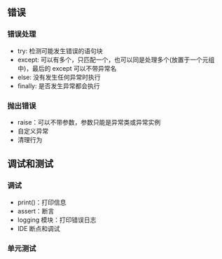 ## 错误


### 错误处理

+ try: 检测可能发生错误的语句块
+ except: 可以有多个，只匹配一个，也可以同是处理多个(放置于一个元组中)，最后的 except 可以不带异常名
+ else: 没有发生任何异常时执行
+ finally: 是否发生异常都会执行


### 抛出错误

+ raise：可以不带参数，参数只能是异常类或异常实例
+ 自定义异常
+ 清理行为


## 调试和测试

### 调试

+ print()：打印信息
+ assert：断言
+ logging 模块：打印错误日志
+ IDE 断点和调试

### 单元测试

